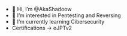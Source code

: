 - 👋 Hi, I’m @AkaShadoow
- 👀 I’m interested in Pentesting and Reversing
- 🌱 I’m currently learning Cibersecurity
- Certifications -> eJPTv2

<!---
AkaShadoow/AkaShadoow is a ✨ special ✨ repository because its `README.md` (this file) appears on your GitHub profile.
You can click the Preview link to take a look at your changes.
--->
